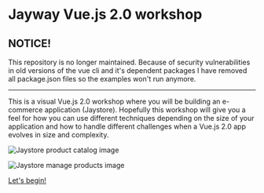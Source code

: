 # Jayway Vue.js 2.0 workshop

## NOTICE!

This repository is no longer maintained.
Because of security vulnerabilities in old versions of the vue cli and it's dependent packages I have removed all package.json files so the examples won't run anymore.

---

This is a visual Vue.js 2.0 workshop where you will be building an e-commerce application (Jaystore). Hopefully this workshop will give you a feel for how you can use different techniques depending on the size of your application and how to handle different challenges when a Vue.js 2.0 app evolves in size and complexity.

![Jaystore product catalog image](/docs/images/jaystore-product-catalog.png)

![Jaystore manage products image](/docs/images/jaystore-manage-products.png)

[Let's begin!](https://jayway.github.io/vue-js-workshop/docs/overview.html)
